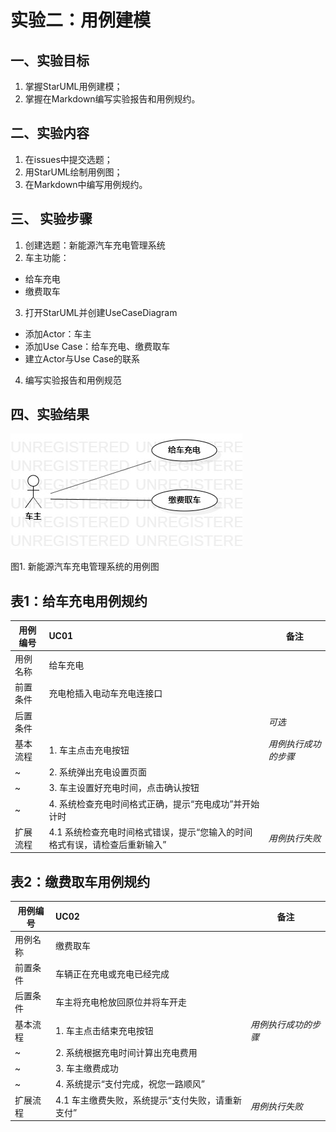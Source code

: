 # 实验二：用例建模  

## 一、实验目标

1. 掌握StarUML用例建模；  
2. 掌握在Markdown编写实验报告和用例规约。

## 二、实验内容  

1. 在issues中提交选题；  
2. 用StarUML绘制用例图；  
3. 在Markdown中编写用例规约。  

## 三、 实验步骤

1. 创建选题：新能源汽车充电管理系统
2. 车主功能：
- 给车充电
- 缴费取车
3. 打开StarUML并创建UseCaseDiagram
- 添加Actor：车主
- 添加Use Case：给车充电、缴费取车
- 建立Actor与Use Case的联系
4. 编写实验报告和用例规范

## 四、实验结果
![用例图](./lab2_UseCaseDiagram.png)

图1. 新能源汽车充电管理系统的用例图  

## 表1：给车充电用例规约
用例编号  | UC01 | 备注  
-|:-|-  
用例名称  | 给车充电 |   
前置条件  | 充电枪插入电动车充电连接口     | 
后置条件  |      | *可选*   
基本流程  | 1. 车主点击充电按钮  |*用例执行成功的步骤*    
~| 2. 系统弹出充电设置页面  |   
~| 3. 车主设置好充电时间，点击确认按钮  |   
~| 4. 系统检查充电时间格式正确，提示“充电成功”并开始计时 |   
扩展流程  | 4.1 系统检查充电时间格式错误，提示“您输入的时间格式有误，请检查后重新输入”  |*用例执行失败*   

## 表2：缴费取车用例规约  

用例编号  | UC02 | 备注  
-|:-|-  
用例名称  | 缴费取车  |   
前置条件  | 车辆正在充电或充电已经完成    |   
后置条件  | 车主将充电枪放回原位并将车开走    | 
基本流程  | 1. 车主点击结束充电按钮  |*用例执行成功的步骤*    
~| 2. 系统根据充电时间计算出充电费用  |   
~| 3. 车主缴费成功  |   
~| 4. 系统提示“支付完成，祝您一路顺风”  |   
扩展流程  | 4.1 车主缴费失败，系统提示“支付失败，请重新支付” |*用例执行失败* 
